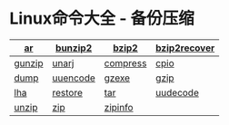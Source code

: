 
# Linux命令大全 - 备份压缩

| [ar](linux-comm-ar.html) | [bunzip2](linux-comm-bunzip2.html) | [bzip2](linux-comm-bzip2.html) | [bzip2recover](linux-comm-bzip2recover.html) |
| --- | --- | --- | --- |
| [gunzip](linux-comm-gunzip.html) | [unarj](linux-comm-unarj.html) | [compress](linux-comm-compress.html) | [cpio](linux-comm-cpio.html) |
| [dump](linux-comm-dump.html) | [uuencode](linux-comm-uuencode.html) | [gzexe](linux-comm-gzexe.html) | [gzip](linux-comm-gzip.html) |
| [lha](linux-comm-lha.html) | [restore](linux-comm-restore.html) | [tar](linux-comm-tar.html) | [uudecode](linux-comm-mdir.html) |
| [unzip](linux-comm-unzip.html) | [zip](linux-comm-zip.html) | [zipinfo](linux-comm-zipinfo.html) |


